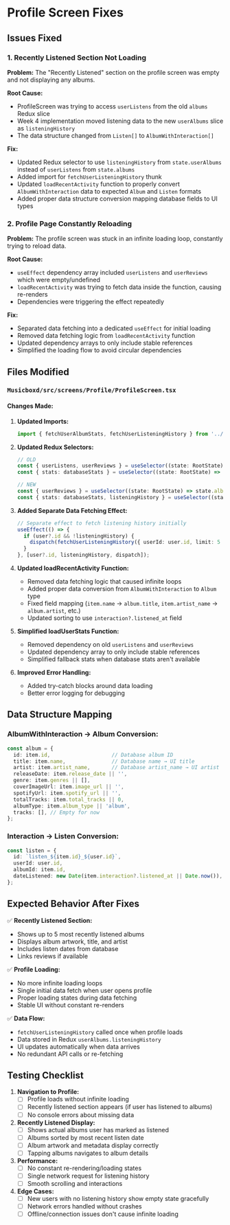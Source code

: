 # Profile Screen Fixes

## Issues Fixed

### 1. Recently Listened Section Not Loading
**Problem:** The "Recently Listened" section on the profile screen was empty and not displaying any albums.

**Root Cause:** 
- ProfileScreen was trying to access `userListens` from the old `albums` Redux slice
- Week 4 implementation moved listening data to the new `userAlbums` slice as `listeningHistory`
- The data structure changed from `Listen[]` to `AlbumWithInteraction[]`

**Fix:**
- Updated Redux selector to use `listeningHistory` from `state.userAlbums` instead of `userListens` from `state.albums`
- Added import for `fetchUserListeningHistory` thunk
- Updated `loadRecentActivity` function to properly convert `AlbumWithInteraction` data to expected `Album` and `Listen` formats
- Added proper data structure conversion mapping database fields to UI types

### 2. Profile Page Constantly Reloading
**Problem:** The profile screen was stuck in an infinite loading loop, constantly trying to reload data.

**Root Cause:**
- `useEffect` dependency array included `userListens` and `userReviews` which were empty/undefined
- `loadRecentActivity` was trying to fetch data inside the function, causing re-renders
- Dependencies were triggering the effect repeatedly

**Fix:**
- Separated data fetching into a dedicated `useEffect` for initial loading
- Removed data fetching logic from `loadRecentActivity` function
- Updated dependency arrays to only include stable references
- Simplified the loading flow to avoid circular dependencies

## Files Modified

### `Musicboxd/src/screens/Profile/ProfileScreen.tsx`

#### Changes Made:
1. **Updated Imports:**
   ```typescript
   import { fetchUserAlbumStats, fetchUserListeningHistory } from '../../store/slices/userAlbumsSlice';
   ```

2. **Updated Redux Selectors:**
   ```typescript
   // OLD
   const { userListens, userReviews } = useSelector((state: RootState) => state.albums);
   const { stats: databaseStats } = useSelector((state: RootState) => state.userAlbums);

   // NEW
   const { userReviews } = useSelector((state: RootState) => state.albums);
   const { stats: databaseStats, listeningHistory } = useSelector((state: RootState) => state.userAlbums);
   ```

3. **Added Separate Data Fetching Effect:**
   ```typescript
   // Separate effect to fetch listening history initially
   useEffect(() => {
     if (user?.id && !listeningHistory) {
       dispatch(fetchUserListeningHistory({ userId: user.id, limit: 5 }));
     }
   }, [user?.id, listeningHistory, dispatch]);
   ```

4. **Updated loadRecentActivity Function:**
   - Removed data fetching logic that caused infinite loops
   - Added proper data conversion from `AlbumWithInteraction` to `Album` type
   - Fixed field mapping (`item.name` → `album.title`, `item.artist_name` → `album.artist`, etc.)
   - Updated sorting to use `interaction?.listened_at` field

5. **Simplified loadUserStats Function:**
   - Removed dependency on old `userListens` and `userReviews`
   - Updated dependency array to only include stable references
   - Simplified fallback stats when database stats aren't available

6. **Improved Error Handling:**
   - Added try-catch blocks around data loading
   - Better error logging for debugging

## Data Structure Mapping

### AlbumWithInteraction → Album Conversion:
```typescript
const album = {
  id: item.id,                    // Database album ID
  title: item.name,               // Database name → UI title  
  artist: item.artist_name,       // Database artist_name → UI artist
  releaseDate: item.release_date || '',
  genre: item.genres || [],
  coverImageUrl: item.image_url || '',
  spotifyUrl: item.spotify_url || '',
  totalTracks: item.total_tracks || 0,
  albumType: item.album_type || 'album',
  tracks: [], // Empty for now
};
```

### Interaction → Listen Conversion:
```typescript
const listen = {
  id: `listen_${item.id}_${user.id}`,
  userId: user.id,
  albumId: item.id,
  dateListened: new Date(item.interaction?.listened_at || Date.now()),
};
```

## Expected Behavior After Fixes

✅ **Recently Listened Section:**
- Shows up to 5 most recently listened albums
- Displays album artwork, title, and artist
- Includes listen dates from database
- Links reviews if available

✅ **Profile Loading:**
- No more infinite loading loops
- Single initial data fetch when user opens profile
- Proper loading states during data fetching
- Stable UI without constant re-renders

✅ **Data Flow:**
- `fetchUserListeningHistory` called once when profile loads
- Data stored in Redux `userAlbums.listeningHistory`
- UI updates automatically when data arrives
- No redundant API calls or re-fetching

## Testing Checklist

1. **Navigation to Profile:**
   - [ ] Profile loads without infinite loading
   - [ ] Recently listened section appears (if user has listened to albums)
   - [ ] No console errors about missing data

2. **Recently Listened Display:**
   - [ ] Shows actual albums user has marked as listened
   - [ ] Albums sorted by most recent listen date
   - [ ] Album artwork and metadata display correctly
   - [ ] Tapping albums navigates to album details

3. **Performance:**
   - [ ] No constant re-rendering/loading states
   - [ ] Single network request for listening history
   - [ ] Smooth scrolling and interactions

4. **Edge Cases:**
   - [ ] New users with no listening history show empty state gracefully
   - [ ] Network errors handled without crashes
   - [ ] Offline/connection issues don't cause infinite loading